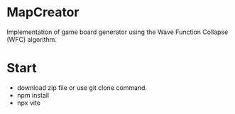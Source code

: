 # MapCreator
Implementation of game board generator using the Wave Function Collapse (WFC) algorithm.

# Start 
- download zip file or use git clone command.
- npm install
- npx vite
